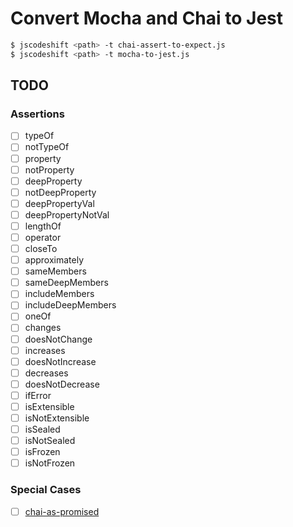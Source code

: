 # Convert Mocha and Chai to Jest

```sh
$ jscodeshift <path> -t chai-assert-to-expect.js
$ jscodeshift <path> -t mocha-to-jest.js
```

## TODO

### Assertions

- [ ] typeOf
- [ ] notTypeOf
- [ ] property
- [ ] notProperty
- [ ] deepProperty
- [ ] notDeepProperty
- [ ] deepPropertyVal
- [ ] deepPropertyNotVal
- [ ] lengthOf
- [ ] operator
- [ ] closeTo
- [ ] approximately
- [ ] sameMembers
- [ ] sameDeepMembers
- [ ] includeMembers
- [ ] includeDeepMembers
- [ ] oneOf
- [ ] changes
- [ ] doesNotChange
- [ ] increases
- [ ] doesNotIncrease
- [ ] decreases
- [ ] doesNotDecrease
- [ ] ifError
- [ ] isExtensible
- [ ] isNotExtensible
- [ ] isSealed
- [ ] isNotSealed
- [ ] isFrozen
- [ ] isNotFrozen

### Special Cases

- [ ] [chai-as-promised](https://github.com/domenic/chai-as-promised)
